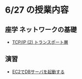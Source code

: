 # 6/27 の授業内容
## 座学 ネットワークの基礎
* [TCP/IP (2) トランスポート層](https://www.youtube.com/watch?v=erY_CkAVSYE)

## 演習
* [EC2でDBサーバを起動する](../課題/02.EC2でDBサーバを起動する.md)
